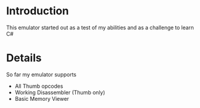 # Introduction #

This emulator started out as a test of my abilities and as a challenge to learn C#


# Details #

So far my emulator supports
  * All Thumb opcodes
  * Working Disassembler (Thumb only)
  * Basic Memory Viewer